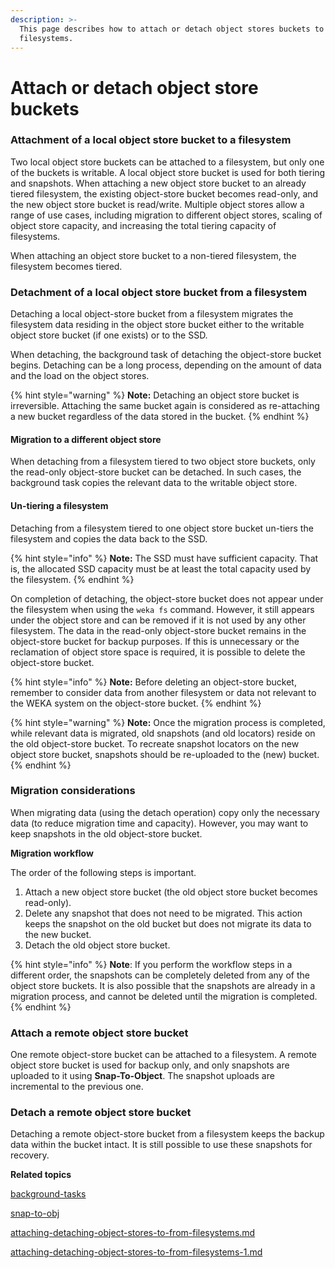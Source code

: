 ```yaml
---
description: >-
  This page describes how to attach or detach object stores buckets to or from
  filesystems.
---
```


# Attach or detach object store buckets

### Attachment of a local object store bucket to a filesystem

Two local object store buckets can be attached to a filesystem, but only one of the buckets is writable. A local object store bucket is used for both tiering and snapshots. When attaching a new object store bucket to an already tiered filesystem, the existing object-store bucket becomes read-only, and the new object store bucket is read/write. Multiple object stores allow a range of use cases, including migration to different object stores, scaling of object store capacity, and increasing the total tiering capacity of filesystems.

When attaching an object store bucket to a non-tiered filesystem, the filesystem becomes tiered.

### Detachment of a local object store bucket from a filesystem

Detaching a local object-store bucket from a filesystem migrates the filesystem data residing in the object store bucket either to the writable object store bucket (if one exists) or to the SSD.

When detaching, the background task of detaching the object-store bucket begins. Detaching can be a long process, depending on the amount of data and the load on the object stores.

{% hint style="warning" %}
**Note:** Detaching an object store bucket is irreversible. Attaching the same bucket again is considered as re-attaching a new bucket regardless of the data stored in the bucket.
{% endhint %}

#### Migration to a different object store

When detaching from a filesystem tiered to two object store buckets, only the read-only object-store bucket can be detached. In such cases, the background task copies the relevant data to the writable object store.

#### Un-tiering a filesystem

Detaching from a filesystem tiered to one object store bucket un-tiers the filesystem and copies the data back to the SSD.

{% hint style="info" %}
**Note:** The SSD must have sufficient capacity. That is, the allocated SSD capacity must be at least the total capacity used by the filesystem.
{% endhint %}

On completion of detaching, the object-store bucket does not appear under the filesystem when using the `weka fs` command. However, it still appears under the object store and can be removed if it is not used by any other filesystem. The data in the read-only object-store bucket remains in the object-store bucket for backup purposes. If this is unnecessary or the reclamation of object store space is required, it is possible to delete the object-store bucket.

{% hint style="info" %}
**Note:** Before deleting an object-store bucket, remember to consider data from another filesystem or data not relevant to the WEKA system on the object-store bucket.
{% endhint %}

{% hint style="warning" %}
**Note:** Once the migration process is completed, while relevant data is migrated, old snapshots (and old locators) reside on the old object-store bucket. To recreate snapshot locators on the new object store bucket, snapshots should be re-uploaded to the (new) bucket.
{% endhint %}

### Migration considerations

When migrating data (using the detach operation) copy only the necessary data (to reduce migration time and capacity). However, you may want to keep snapshots in the old object-store bucket.

**Migration workflow**

The order of the following steps is important.&#x20;

1. Attach a new object store bucket (the old object store bucket becomes read-only).
2. Delete any snapshot that does not need to be migrated. This action keeps the snapshot on the old bucket but does not migrate its data to the new bucket.
3. Detach the old object store bucket.

{% hint style="info" %}
**Note**: If you perform the workflow steps in a different order, the snapshots can be completely deleted from any of the object store buckets. It is also possible that the snapshots are already in a migration process, and cannot be deleted until the migration is completed.
{% endhint %}

### Attach a remote object store bucket

One remote object-store bucket can be attached to a filesystem. A remote object store bucket is used for backup only, and only snapshots are uploaded to it using **Snap-To-Object**. The snapshot uploads are incremental to the previous one.&#x20;

### Detach a remote object store bucket

Detaching a remote object-store bucket from a filesystem keeps the backup data within the bucket intact. It is still possible to use these snapshots for recovery.



**Related topics**

[background-tasks](../../usage/background-tasks/ "mention")

[snap-to-obj](../snap-to-obj/ "mention")

[attaching-detaching-object-stores-to-from-filesystems.md](attaching-detaching-object-stores-to-from-filesystems.md "mention")

[attaching-detaching-object-stores-to-from-filesystems-1.md](attaching-detaching-object-stores-to-from-filesystems-1.md "mention")
